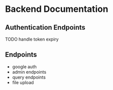 # Backend Documentation

## Authentication Endpoints

TODO handle token expiry

## Endpoints

- google auth
- admin endpoints
- query endpoints
- file upload
